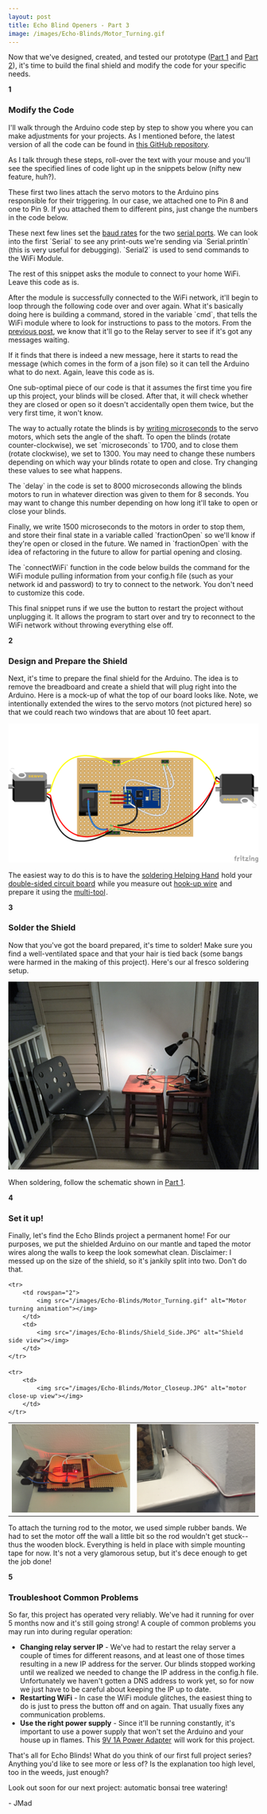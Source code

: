 ```yaml
---
layout: post
title: Echo Blind Openers - Part 3
image: /images/Echo-Blinds/Motor_Turning.gif
---
```

Now that we've designed, created, and tested our prototype (<a href="http://pretty-dece.com/Echo-Blind-Openers/" target="\_blank">Part 1</a> and <a href="http://pretty-dece.com/Echo-Blind-Openers-2/" target="\_blank">Part 2</a>), it's time to build the final shield and modify the code for your specific needs.

<!--more-->

<div class="numbers">
	<b>1</b>
</div>

### Modify the Code ###
I'll walk through the Arduino code step by step to show you where you can make adjustments for your projects. As I mentioned before, the latest version of all the code can be found in <a href="https://github.com/madjenjen/EchoBlinds" target="\_blank">this GitHub repository</a>.

As I talk through these steps, roll-over the text with your mouse and you'll see the specified lines of code light up in the snippets below (nifty new feature, huh?).

<p class="highlight-trigger" highlight-file="file-echoblinds-2-ino" highlight-lines="3,4">These first two lines attach the servo motors to the Arduino pins responsible for their triggering. In our case, we attached one to Pin 8 and one to Pin 9. If you attached them to different pins, just change the numbers in the code below. </p>

<script src="https://gist.github.com/madjenjen/ebacb9cd350ddc5b0c39.js?file=echoblinds-2.ino"></script>

<p class="highlight-trigger" highlight-file="file-echoblinds-3-ino" highlight-lines="1,2">These next few lines set the <a href="https://www.arduino.cc/en/Serial/Begin" target="\_blank">baud rates</a> for the two <a href="https://www.arduino.cc/en/Reference/Serial" target="\_blank">serial ports</a>. We can look into the first `Serial` to see any print-outs we're sending via `Serial.println` (this is very useful for debugging). `Serial2` is used to send commands to the WiFi Module. </p>

<p class="highlight-trigger" highlight-file="file-echoblinds-3-ino" highlight-lines="6-27">The rest of this snippet asks the module to connect to your home WiFi. Leave this code as is.</p>

<script src="https://gist.github.com/madjenjen/ebacb9cd350ddc5b0c39.js?file=echoblinds-3.ino"></script>

<p class="highlight-trigger" highlight-file="file-echoblinds-4-ino" highlight-lines="1-23">After the module is successfully connected to the WiFi network, it'll begin to loop through the following code over and over again. What it's basically doing here is building a command, stored in the variable `cmd`, that tells the WiFi module where to look for instructions to pass to the motors. From the <a href="http://pretty-dece.com/Echo-Blind-Openers-2/" target="\_blank">previous post</a>, we know that it'll go to the Relay server to see if it's got any messages waiting.</p>

<p class="highlight-trigger" highlight-file="file-echoblinds-4-ino" highlight-lines="30-41">If it finds that there is indeed a new message, here it starts to read the message (which comes in the form of a json file) so it can tell the Arduino what to do next. Again, leave this code as is.</p>

<script src="https://gist.github.com/madjenjen/ebacb9cd350ddc5b0c39.js?file=echoblinds-4.ino"></script>

<p class="highlight-trigger" highlight-file="file-echoblinds-5-ino" highlight-lines="10">One sub-optimal piece of our code is that it assumes the first time you fire up this project, your blinds will be closed. After that, it will check whether they are closed or open so it doesn't accidentally open them twice, but the very first time, it won't know.</p>

<p class="highlight-trigger" highlight-file="file-echoblinds-5-ino" highlight-lines="4-9">The way to actually rotate the blinds is by <a href="https://www.arduino.cc/en/Reference/ServoWriteMicroseconds" target="\_blank">writing microseconds</a> to the servo motors, which sets the angle of the shaft. To open the blinds (rotate counter-clockwise), we set `microseconds` to 1700, and to close them (rotate clockwise), we set to 1300. You may need to change these numbers depending on which way your blinds rotate to open and close. Try changing these values to see what happens.</p>

<p class="highlight-trigger" highlight-file="file-echoblinds-5-ino" highlight-lines="13">The `delay` in the code is set to 8000 microseconds allowing the blinds motors to run in whatever direction was given to them for 8 seconds. You may want to change this number depending on how long it'll take to open or close your blinds.</p>

<p class="highlight-trigger" highlight-file="file-echoblinds-5-ino" highlight-lines="14-19">Finally, we write 1500 microseconds to the motors in order to stop them, and store their final state in a variable called `fractionOpen` so we'll know if they're open or closed in the future. We named in `fractionOpen` with the idea of refactoring in the future to allow for partial opening and closing.</p>

<script src="https://gist.github.com/madjenjen/ebacb9cd350ddc5b0c39.js?file=echoblinds-5.ino"></script>

<p class="highlight-trigger" highlight-file="file-echoblinds-6-ino" highlight-lines="5,7">The `connectWiFi` function in the code below builds the command for the WiFi module pulling information from your config.h file (such as your network id and password) to try to connect to the network. You don't need to customize this code.

<script src="https://gist.github.com/madjenjen/ebacb9cd350ddc5b0c39.js?file=echoblinds-6.ino"></script>

<p class="highlight-trigger" highlight-file="file-echoblinds-7-ino" highlight-lines="1-3">This final snippet runs if we use the button to restart the project without unplugging it. It allows the program to start over and try to reconnect to the WiFi network without throwing everything else off.

<script src="https://gist.github.com/madjenjen/ebacb9cd350ddc5b0c39.js?file=echoblinds-7.ino"></script>

<div class="numbers">
	<b>2</b>
</div>

### Design and Prepare the Shield ###
Next, it's time to prepare the final shield for the Arduino. The idea is to remove the breadboard and create a shield that will plug right into the Arduino. Here is a mock-up of what the top of our board looks like. Note, we intentionally extended the wires to the servo motors (not pictured here) so that we could reach two windows that are about 10 feet apart.

<img src="/images/Echo-Blinds/Echo-Blinds_Shield.png" alt="Arduino shield design"></img>

The easiest way to do this is to have the <a rel="nofollow" href="http://www.amazon.com/gp/product/B000RB38X8/ref=as_li_tl?ie=UTF8&camp=1789&creative=9325&creativeASIN=B000RB38X8&linkCode=as2&tag=predec-20&linkId=TOGS4GP3GINEYJFP" target="\_blank">soldering Helping Hand</a><img src="http://ir-na.amazon-adsystem.com/e/ir?t=predec-20&l=as2&o=1&a=B000RB38X8" width="1" height="1" border="0" alt="" style="border:none !important; margin:0px !important;" /> hold your <a rel="nofollow" href="http://www.amazon.com/gp/product/B00COGNWXA/ref=as_li_tl?ie=UTF8&camp=1789&creative=9325&creativeASIN=B00COGNWXA&linkCode=as2&tag=predec-20&linkId=DE35O33TPTQFJLC4" target="\_blank">double-sided circuit board</a><img src="http://ir-na.amazon-adsystem.com/e/ir?t=predec-20&l=as2&o=1&a=B00COGNWXA" width="1" height="1" border="0" alt="" style="border:none !important; margin:0px !important;" /> while you measure out <a rel="nofollow" href="http://www.amazon.com/gp/product/B00B4ZRPEY/ref=as_li_tl?ie=UTF8&camp=1789&creative=9325&creativeASIN=B00B4ZRPEY&linkCode=as2&tag=predec-20&linkId=7RPQKLNGMXO7E56F" target="\_blank">hook-up wire</a><img src="http://ir-na.amazon-adsystem.com/e/ir?t=predec-20&l=as2&o=1&a=B00B4ZRPEY" width="1" height="1" border="0" alt="" style="border:none !important; margin:0px !important;" /> and prepare it using the <a rel="nofollow" href="http://www.amazon.com/gp/product/B000JNNWQ2/ref=as_li_tl?ie=UTF8&camp=1789&creative=9325&creativeASIN=B000JNNWQ2&linkCode=as2&tag=predec-20&linkId=XK6CPWH5KGQJ2RO2" target="\_blank">multi-tool</a><img src="http://ir-na.amazon-adsystem.com/e/ir?t=predec-20&l=as2&o=1&a=B000JNNWQ2" width="1" height="1" border="0" alt="" style="border:none !important; margin:0px !important;" />.

<div class="numbers">
	<b>3</b>
</div>

### Solder the Shield ###
Now that you've got the board prepared, it's time to solder! Make sure you find a well-ventilated space and that your hair is tied back (some bangs were harmed in the making of this project). Here's our al fresco soldering setup.

<img src="/images/Echo-Blinds/Soldering_Setup.jpg" alt="soldering setup on balcony"></img>

When soldering, follow the schematic shown in <a href="http://pretty-dece.com/Echo-Blind-Openers/" target="\_blank">Part 1</a>.

<div class="numbers">
	<b>4</b>
</div>

### Set it up! ###
Finally, let's find the Echo Blinds project a permanent home! For our purposes, we put the shielded Arduino on our mantle and taped the motor wires along the walls to keep the look somewhat clean. Disclaimer: I messed up on the size of the shield, so it's jankily split into two. Don't do that.

<table>
	<tr>
		<td>
			<img src="/images/Echo-Blinds/Shield_Top.jpg" alt="Shield top view"></img>
		</td>
		<td>
			<img src="/images/Echo-Blinds/Mantle_Setup.JPG" alt="Mantle setup"></img>
		</td>
	</tr>

	<tr>
		<td rowspan="2">
			<img src="/images/Echo-Blinds/Motor_Turning.gif" alt="Motor turning animation"></img>
		</td>
		<td>
			<img src="/images/Echo-Blinds/Shield_Side.JPG" alt="Shield side view"></img>
		</td>
	</tr>

	<tr>
		<td>
			<img src="/images/Echo-Blinds/Motor_Closeup.JPG" alt="motor close-up view"></img>
		</td>
	</tr>
</table>

To attach the turning rod to the motor, we used simple rubber bands. We had to set the motor off the wall a little bit so the rod wouldn't get stuck--thus the wooden block. Everything is held in place with simple mounting tape for now. It's not a very glamorous setup, but it's dece enough to get the job done!

<div class="numbers">
	<b>5</b>
</div>

### Troubleshoot Common Problems ###
So far, this project has operated very reliably. We've had it running for over 5 months now and it's still going strong! A couple of common problems you may run into during regular operation:

* **Changing relay server IP** - <span class="highlight-trigger" highlight-file="file-config-h-example" highlight-lines="3">We've had to restart the relay server a couple of times for different reasons, and at least one of those times resulting in a new IP address for the server. Our blinds stopped working until we realized we needed to change the IP address in the config.h file. Unfortunately we haven't gotten a DNS address to work yet, so for now we just have to be careful about keeping the IP up to date.</span>
	<script src="https://gist.github.com/madjenjen/20685dffe1137f072e52.js"></script>
* **Restarting WiFi** - In case the WiFi module glitches, the easiest thing to do is just to press the button off and on again. That usually fixes any communication problems.
* **Use the right power supply** - Since it'll be running constantly, it's important to use a power supply that won't set the Arduino and your house up in flames. This <a rel="nofollow" href="http://www.amazon.com/gp/product/B00CP1QLSC/ref=as_li_tl?ie=UTF8&camp=1789&creative=9325&creativeASIN=B00CP1QLSC&linkCode=as2&tag=predec-20&linkId=VFQOD7SJRRJSQS5F" target="\_blank">9V 1A Power Adapter</a><img src="http://ir-na.amazon-adsystem.com/e/ir?t=predec-20&l=as2&o=1&a=B00CP1QLSC" width="1" height="1" border="0" alt="" style="border:none !important; margin:0px !important;" /> will work for this project.

That's all for Echo Blinds! What do you think of our first full project series? Anything you'd like to see more or less of? Is the explanation too high level, too in the weeds, just enough?

Look out soon for our next project: automatic bonsai tree watering!

\- JMad
